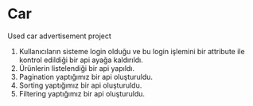 # Car
Used car advertisement project
<ol>
  <li>Kullanıcıların sisteme login olduğu ve bu login işlemini bir attribute ile kontrol edildiği bir api ayağa kaldırıldı.</li>
  <li>Ürünlerin listelendiği bir api yapıldı.</li>
  <li>Pagination yaptığımız bir api oluşturuldu.</li>
  <li>Sorting yaptığımız bir api oluşturuldu.</li>
  <li>Filtering yaptığımız bir api oluşturuldu.</li>
</ol>
